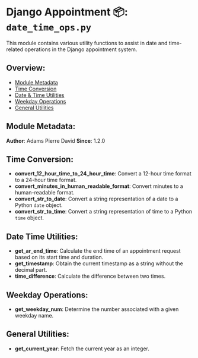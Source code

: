 # Django Appointment 📦: `date_time_ops.py`

This module contains various utility functions to assist in date and time-related operations in the Django appointment
system.

## Overview:

- [Module Metadata](#module-metadata)
- [Time Conversion](#time-conversion)
- [Date & Time Utilities](#date-time-utilities)
- [Weekday Operations](#weekday-operations)
- [General Utilities](#general-utilities)

## Module Metadata:

**Author**: Adams Pierre David
**Since**: 1.2.0

## Time Conversion:

- **convert_12_hour_time_to_24_hour_time**: Convert a 12-hour time format to a 24-hour time format.
- **convert_minutes_in_human_readable_format**: Convert minutes to a human-readable format.
- **convert_str_to_date**: Convert a string representation of a date to a Python `date` object.
- **convert_str_to_time**: Convert a string representation of time to a Python `time` object.

## Date Time Utilities:

- **get_ar_end_time**: Calculate the end time of an appointment request based on its start time and duration.
- **get_timestamp**: Obtain the current timestamp as a string without the decimal part.
- **time_difference**: Calculate the difference between two times.

## Weekday Operations:

- **get_weekday_num**: Determine the number associated with a given weekday name.

## General Utilities:

- **get_current_year**: Fetch the current year as an integer.
